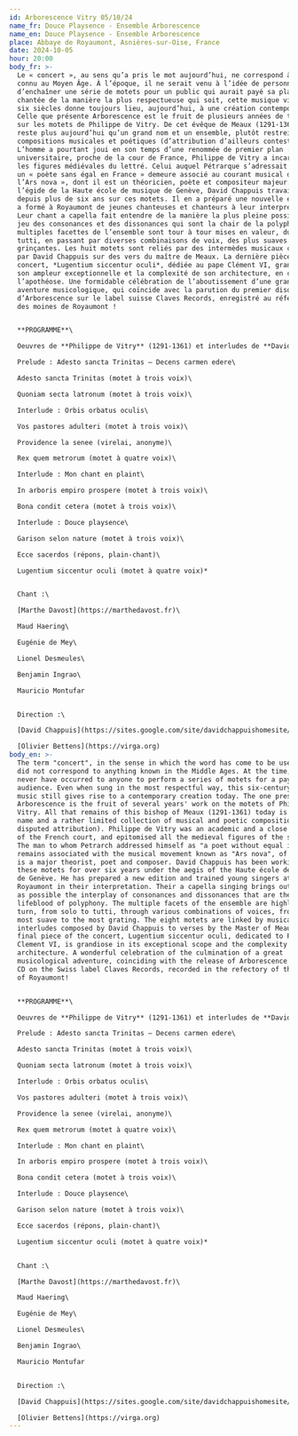 ```yaml
---
id: Arborescence Vitry 05/10/24
name_fr: Douce Playsence - Ensemble Arborescence
name_en: Douce Playsence - Ensemble Arborescence
place: Abbaye de Royaumont, Asnières-sur-Oise, France
date: 2024-10-05
hour: 20:00
body_fr: >-
  Le « concert », au sens qu’a pris le mot aujourd’hui, ne correspond à rien de
  connu au Moyen Âge. À l’époque, il ne serait venu à l’idée de personne
  d’enchaîner une série de motets pour un public qui aurait payé sa place. Même
  chantée de la manière la plus respectueuse qui soit, cette musique vieille de
  six siècles donne toujours lieu, aujourd’hui, à une création contemporaine.
  Celle que présente Arborescence est le fruit de plusieurs années de travail
  sur les motets de Philippe de Vitry. De cet évêque de Meaux (1291-1361), il ne
  reste plus aujourd’hui qu’un grand nom et un ensemble, plutôt restreint, de
  compositions musicales et poétiques (d’attribution d’ailleurs contestée).
  L’homme a pourtant joui en son temps d’une renommée de premier plan :
  universitaire, proche de la cour de France, Philippe de Vitry a incarné toutes
  les figures médiévales du lettré. Celui auquel Pétrarque s’adressait comme à
  un « poète sans égal en France » demeure associé au courant musical dit de «
  l’Ars nova », dont il est un théoricien, poète et compositeur majeur. Sous
  l’égide de la Haute école de musique de Genève, David Chappuis travaille
  depuis plus de six ans sur ces motets. Il en a préparé une nouvelle édition et
  a formé à Royaumont de jeunes chanteuses et chanteurs à leur interprétation.
  Leur chant a capella fait entendre de la manière la plus pleine possible le
  jeu des consonances et des dissonances qui sont la chair de la polyphonie. De
  multiples facettes de l’ensemble sont tour à tour mises en valeur, du solo au
  tutti, en passant par diverses combinaisons de voix, des plus suaves aux plus
  grinçantes. Les huit motets sont reliés par des intermèdes musicaux composés
  par David Chappuis sur des vers du maître de Meaux. La dernière pièce du
  concert, *Lugentium siccentur oculi*, dédiée au pape Clément VI, grandiose par
  son ampleur exceptionnelle et la complexité de son architecture, en constitue
  l’apothéose. Une formidable célébration de l’aboutissement d’une grande
  aventure musicologique, qui coïncide avec la parution du premier disque
  d’Arborescence sur le label suisse Claves Records, enregistré au réfectoire
  des moines de Royaumont ! 


  **PROGRAMME**\

  Oeuvres de **Philippe de Vitry** (1291-1361) et interludes de **David Chappuis** :*\

  Prelude : Adesto sancta Trinitas – Decens carmen edere\

  Adesto sancta Trinitas (motet à trois voix)\

  Quoniam secta latronum (motet à trois voix)\

  Interlude : Orbis orbatus oculis\

  Vos pastores adulteri (motet à trois voix)\

  Providence la senee (virelai, anonyme)\

  Rex quem metrorum (motet à quatre voix)\

  Interlude : Mon chant en plaint\

  In arboris empiro prospere (motet à trois voix)\

  Bona condit cetera (motet à trois voix)\

  Interlude : Douce playsence\

  Garison selon nature (motet à trois voix)\

  Ecce sacerdos (répons, plain-chant)\

  Lugentium siccentur oculi (motet à quatre voix)*


  Chant :\

  [Marthe Davost](https://marthedavost.fr)\

  Maud Haering\

  Eugénie de Mey\

  Lionel Desmeules\

  Benjamin Ingrao\

  Mauricio Montufar


  Direction :\

  [David Chappuis](https://sites.google.com/site/davidchappuishomesite/)\

  [Olivier Bettens](https://virga.org)
body_en: >-
  The term "concert", in the sense in which the word has come to be used today,
  did not correspond to anything known in the Middle Ages. At the time, it would
  never have occurred to anyone to perform a series of motets for a paying
  audience. Even when sung in the most respectful way, this six-century-old
  music still gives rise to a contemporary creation today. The one presented by
  Arborescence is the fruit of several years' work on the motets of Philippe de
  Vitry. All that remains of this bishop of Meaux (1291-1361) today is a great
  name and a rather limited collection of musical and poetic compositions (of
  disputed attribution). Philippe de Vitry was an academic and a close associate
  of the French court, and epitomised all the medieval figures of the scholar.
  The man to whom Petrarch addressed himself as "a poet without equal in France"
  remains associated with the musical movement known as "Ars nova", of which he
  is a major theorist, poet and composer. David Chappuis has been working on
  these motets for over six years under the aegis of the Haute école de musique
  de Genève. He has prepared a new edition and trained young singers at
  Royaumont in their interpretation. Their a capella singing brings out as fully
  as possible the interplay of consonances and dissonances that are the
  lifeblood of polyphony. The multiple facets of the ensemble are highlighted in
  turn, from solo to tutti, through various combinations of voices, from the
  most suave to the most grating. The eight motets are linked by musical
  interludes composed by David Chappuis to verses by the Master of Meaux. The
  final piece of the concert, Lugentium siccentur oculi, dedicated to Pope
  Clement VI, is grandiose in its exceptional scope and the complexity of its
  architecture. A wonderful celebration of the culmination of a great
  musicological adventure, coinciding with the release of Arborescence's first
  CD on the Swiss label Claves Records, recorded in the refectory of the monks
  of Royaumont! 


  **PROGRAMME**\

  Oeuvres de **Philippe de Vitry** (1291-1361) et interludes de **David Chappuis** :*\

  Prelude : Adesto sancta Trinitas – Decens carmen edere\

  Adesto sancta Trinitas (motet à trois voix)\

  Quoniam secta latronum (motet à trois voix)\

  Interlude : Orbis orbatus oculis\

  Vos pastores adulteri (motet à trois voix)\

  Providence la senee (virelai, anonyme)\

  Rex quem metrorum (motet à quatre voix)\

  Interlude : Mon chant en plaint\

  In arboris empiro prospere (motet à trois voix)\

  Bona condit cetera (motet à trois voix)\

  Interlude : Douce playsence\

  Garison selon nature (motet à trois voix)\

  Ecce sacerdos (répons, plain-chant)\

  Lugentium siccentur oculi (motet à quatre voix)*


  Chant :\

  [Marthe Davost](https://marthedavost.fr)\

  Maud Haering\

  Eugénie de Mey\

  Lionel Desmeules\

  Benjamin Ingrao\

  Mauricio Montufar


  Direction :\

  [David Chappuis](https://sites.google.com/site/davidchappuishomesite/)\

  [Olivier Bettens](https://virga.org)
---
```

